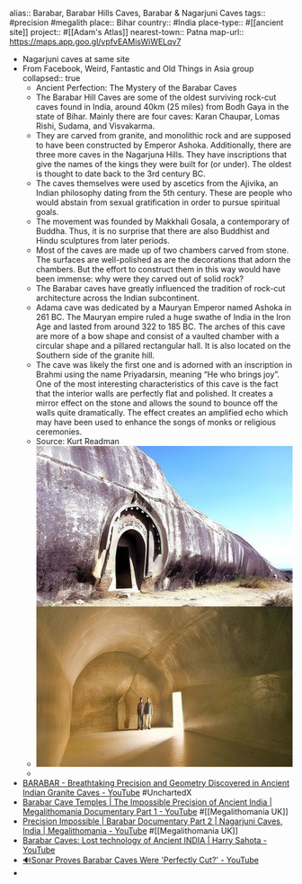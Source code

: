 alias:: Barabar, Barabar Hills Caves, Barabar & Nagarjuni Caves
tags:: #precision #megalith 
place:: Bihar
country:: #India 
place-type:: #[[ancient site]] 
project:: #[[Adam's Atlas]] 
nearest-town:: Patna
map-url:: https://maps.app.goo.gl/vpfvEAMisWiWELqv7

- Nagarjuni caves at same site
- From Facebook, Weird, Fantastic and Old Things in Asia group
  collapsed:: true
	- Ancient Perfection: The Mystery of the Barabar Caves
	- The Barabar Hill Caves are some of the oldest surviving rock-cut caves found in India, around 40km (25 miles) from Bodh Gaya in the state of Bihar. Mainly there are four caves: Karan Chaupar, Lomas Rishi, Sudama, and Visvakarma.
	- They are carved from granite, and monolithic rock and are supposed to have been constructed by Emperor Ashoka. Additionally, there are three more caves in the Nagarjuna Hills. They have inscriptions that give the names of the kings they were built for (or under). The oldest is thought to date back to the 3rd century BC.
	- The caves themselves were used by ascetics from the Ajivika, an Indian philosophy dating from the 5th century. These are people who would abstain from sexual gratification in order to pursue spiritual goals.
	- The movement was founded by Makkhali Gosala, a contemporary of Buddha. Thus, it is no surprise that there are also Buddhist and Hindu sculptures from later periods.
	- Most of the caves are made up of two chambers carved from stone. The surfaces are well-polished as are the decorations that adorn the chambers. But the effort to construct them in this way would have been immense: why were they carved out of solid rock?
	- The Barabar caves have greatly influenced the tradition of rock-cut architecture across the Indian subcontinent.
	- Adama cave was dedicated by a Mauryan Emperor named Ashoka in 261 BC. The Mauryan empire ruled a huge swathe of India in the Iron Age and lasted from around 322 to 185 BC. The arches of this cave are more of a bow shape and consist of a vaulted chamber with a circular shape and a pillared rectangular hall. It is also located on the Southern side of the granite hill.
	- The cave was likely the first one and is adorned with an inscription in Brahmi using the name Priyadarsin, meaning “He who brings joy”. One of the most interesting characteristics of this cave is the fact that the interior walls are perfectly flat and polished. It creates a mirror effect on the stone and allows the sound to bounce off the walls quite dramatically. The effect creates an amplified echo which may have been used to enhance the songs of monks or religious ceremonies.
	- Source: Kurt Readman
	- ![image.png](../assets/image_1732908155080_0.png)
	-
- [BARABAR - Breathtaking Precision and Geometry Discovered in Ancient Indian Granite Caves - YouTube](https://www.youtube.com/watch?v=6RJ3Epd_SXk) #UnchartedX
- [Barabar Cave Temples | The Impossible Precision of Ancient India | Megalithomania Documentary Part 1 - YouTube](https://www.youtube.com/watch?v=KzZ00BEeY-M) #[[Megalithomania UK]]
- [Precision Impossible | Barabar Documentary Part 2 | Nagarjuni Caves, India | Megalithomania - YouTube](https://www.youtube.com/watch?v=cyOC-abshCw) #[[Megalithomania UK]]
- [Barabar Caves: Lost technology of Ancient INDIA | Harry Sahota - YouTube](https://www.youtube.com/watch?v=4nGnA0ZrwEk)
- [🔊Sonar Proves Barabar Caves Were 'Perfectly Cut?' - YouTube](https://www.youtube.com/watch?v=VWaxeD3jqGE)
-